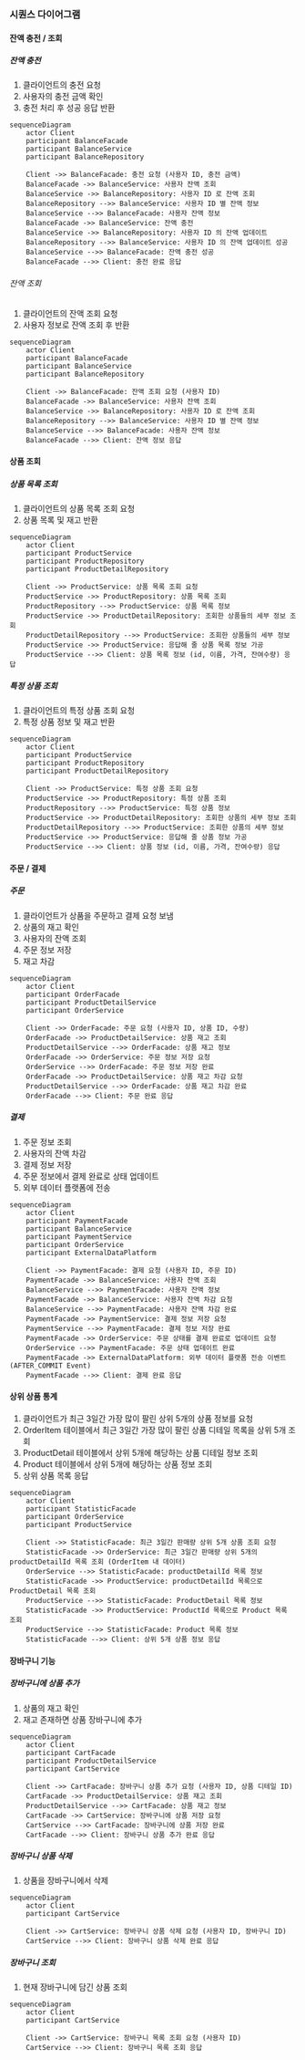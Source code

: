### 시퀀스 다이어그램
#### 잔액 충전 / 조회
##### 잔액 충전
1. 클라이언트의 충전 요청
2. 사용자의 충전 금액 확인
3. 충전 처리 후 성공 응답 반환

```mermaid
sequenceDiagram
    actor Client
    participant BalanceFacade
    participant BalanceService
    participant BalanceRepository

    Client ->> BalanceFacade: 충전 요청 (사용자 ID, 충전 금액)
    BalanceFacade ->> BalanceService: 사용자 잔액 조회
    BalanceService ->> BalanceRepository: 사용자 ID 로 잔액 조회
    BalanceRepository -->> BalanceService: 사용자 ID 별 잔액 정보
    BalanceService -->> BalanceFacade: 사용자 잔액 정보
    BalanceFacade ->> BalanceService: 잔액 충전
    BalanceService ->> BalanceRepository: 사용자 ID 의 잔액 업데이트
    BalanceRepository -->> BalanceService: 사용자 ID 의 잔액 업데이트 성공
    BalanceService -->> BalanceFacade: 잔액 충전 성공
    BalanceFacade -->> Client: 충전 완료 응답
```

###### 잔액 조회
1. 클라이언트의 잔액 조회 요청
2. 사용자 정보로 잔액 조회 후 반환

```mermaid
sequenceDiagram
    actor Client
    participant BalanceFacade
    participant BalanceService
    participant BalanceRepository

    Client ->> BalanceFacade: 잔액 조회 요청 (사용자 ID)
    BalanceFacade ->> BalanceService: 사용자 잔액 조회
    BalanceService ->> BalanceRepository: 사용자 ID 로 잔액 조회
    BalanceRepository -->> BalanceService: 사용자 ID 별 잔액 정보
    BalanceService -->> BalanceFacade: 사용자 잔액 정보
    BalanceFacade -->> Client: 잔액 정보 응답
```

#### 상품 조회
##### 상품 목록 조회
1. 클라이언트의 상품 목록 조회 요청
2. 상품 목록 및 재고 반환

```mermaid
sequenceDiagram
    actor Client
    participant ProductService
    participant ProductRepository
    participant ProductDetailRepository

    Client ->> ProductService: 상품 목록 조회 요청
    ProductService ->> ProductRepository: 상품 목록 조회
    ProductRepository -->> ProductService: 상품 목록 정보
    ProductService ->> ProductDetailRepository: 조회한 상품들의 세부 정보 조회
    ProductDetailRepository -->> ProductService: 조회한 상품들의 세부 정보
    ProductService ->> ProductService: 응답해 줄 상품 목록 정보 가공
    ProductService -->> Client: 상품 목록 정보 (id, 이름, 가격, 잔여수량) 응답
```

##### 특정 상품 조회
1. 클라이언트의 특정 상품 조회 요청
2. 특정 상품 정보 및 재고 반환

```mermaid
sequenceDiagram
    actor Client
    participant ProductService
    participant ProductRepository
    participant ProductDetailRepository

    Client ->> ProductService: 특정 상품 조회 요청
    ProductService ->> ProductRepository: 특정 상품 조회
    ProductRepository -->> ProductService: 특정 상품 정보
    ProductService ->> ProductDetailRepository: 조회한 상품의 세부 정보 조회
    ProductDetailRepository -->> ProductService: 조회한 상품의 세부 정보
    ProductService ->> ProductService: 응답해 줄 상품 정보 가공
    ProductService -->> Client: 상품 정보 (id, 이름, 가격, 잔여수량) 응답
```

#### 주문 / 결제
##### 주문
1. 클라이언트가 상품을 주문하고 결제 요청 보냄
2. 상품의 재고 확인
3. 사용자의 잔액 조회
4. 주문 정보 저장
5. 재고 차감

```mermaid
sequenceDiagram
    actor Client
    participant OrderFacade
    participant ProductDetailService
    participant OrderService

    Client ->> OrderFacade: 주문 요청 (사용자 ID, 상품 ID, 수량)
    OrderFacade ->> ProductDetailService: 상품 재고 조회
    ProductDetailService -->> OrderFacade: 상품 재고 정보
    OrderFacade ->> OrderService: 주문 정보 저장 요청
    OrderService -->> OrderFacade: 주문 정보 저장 완료
    OrderFacade ->> ProductDetailService: 상품 재고 차감 요청
    ProductDetailService -->> OrderFacade: 상품 재고 차감 완료
    OrderFacade -->> Client: 주문 완료 응답
```

##### 결제
1. 주문 정보 조회
2. 사용자의 잔액 차감
3. 결제 정보 저장
4. 주문 정보에서 결제 완료로 상태 업데이트
5. 외부 데이터 플랫폼에 전송

```mermaid
sequenceDiagram
    actor Client
    participant PaymentFacade
    participant BalanceService
    participant PaymentService
    participant OrderService
    participant ExternalDataPlatform

    Client ->> PaymentFacade: 결제 요청 (사용자 ID, 주문 ID)
    PaymentFacade ->> BalanceService: 사용자 잔액 조회
    BalanceService -->> PaymentFacade: 사용자 잔액 정보
    PaymentFacade ->> BalanceService: 사용자 잔액 차감 요청
    BalanceService -->> PaymentFacade: 사용자 잔액 차감 완료
    PaymentFacade ->> PaymentService: 결제 정보 저장 요청
    PaymentService -->> PaymentFacade: 결제 정보 저장 완료
    PaymentFacade ->> OrderService: 주문 상태를 결제 완료로 업데이트 요청
    OrderService -->> PaymentFacade: 주문 상태 업데이트 완료
    PaymentFacade ->> ExternalDataPlatform: 외부 데이터 플랫폼 전송 이벤트 (AFTER_COMMIT Event)
    PaymentFacade -->> Client: 결제 완료 응답
```

#### 상위 상품 통계
1. 클라이언트가 최근 3일간 가장 많이 팔린 상위 5개의 상품 정보를 요청
2. OrderItem 테이블에서 최근 3일간 가장 많이 팔린 상품 디테일 목록을 상위 5개 조회
3. ProductDetail 테이블에서 상위 5개에 해당하는 상품 디테일 정보 조회
4. Product 테이블에서 상위 5개에 해당하는 상품 정보 조회
5. 상위 상품 목록 응답

```mermaid
sequenceDiagram
    actor Client
    participant StatisticFacade
    participant OrderService
    participant ProductService

    Client ->> StatisticFacade: 최근 3일간 판매량 상위 5개 상품 조회 요청
    StatisticFacade ->> OrderService: 최근 3일간 판매량 상위 5개의 productDetailId 목록 조회 (OrderItem 내 데이터)
    OrderService -->> StatisticFacade: productDetailId 목록 정보
    StatisticFacade ->> ProductService: productDetailId 목록으로 ProductDetail 목록 조회
    ProductService -->> StatisticFacade: ProductDetail 목록 정보
    StatisticFacade ->> ProductService: ProductId 목록으로 Product 목록 조회
    ProductService -->> StatisticFacade: Product 목록 정보
    StatisticFacade -->> Client: 상위 5개 상품 정보 응답
```

#### 장바구니 기능
##### 장바구니에 상품 추가
1. 상품의 재고 확인
2. 재고 존재하면 상품 장바구니에 추가

```mermaid
sequenceDiagram
    actor Client
    participant CartFacade
    participant ProductDetailService
    participant CartService

    Client ->> CartFacade: 장바구니 상품 추가 요청 (사용자 ID, 상품 디테일 ID)
    CartFacade ->> ProductDetailService: 상품 재고 조회
    ProductDetailService -->> CartFacade: 상품 재고 정보
    CartFacade ->> CartService: 장바구니에 상품 저장 요청
    CartService -->> CartFacade: 장바구니에 상품 저장 완료
    CartFacade -->> Client: 장바구니 상품 추가 완료 응답
```

##### 장바구니 상품 삭제
1. 상품을 장바구니에서 삭제

```mermaid
sequenceDiagram
    actor Client
    participant CartService

    Client ->> CartService: 장바구니 상품 삭제 요청 (사용자 ID, 장바구니 ID)
    CartService -->> Client: 장바구니 상품 삭제 완료 응답
```

##### 장바구니 조회
1. 현재 장바구니에 담긴 상품 조회

```mermaid
sequenceDiagram
    actor Client
    participant CartService

    Client ->> CartService: 장바구니 목록 조회 요청 (사용자 ID)
    CartService -->> Client: 장바구니 목록 조회 응답
```
